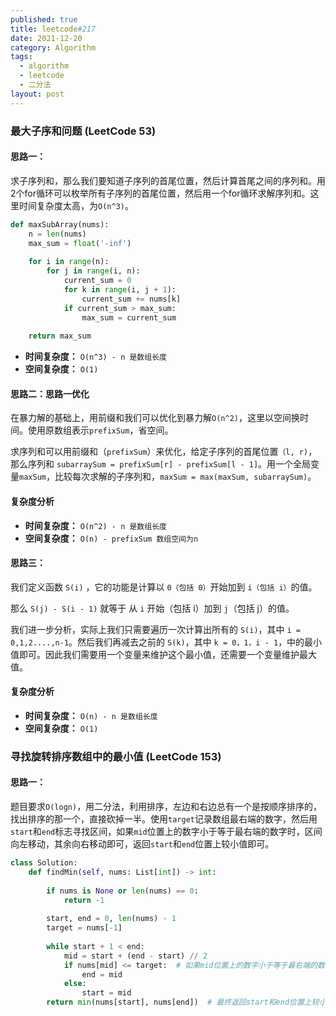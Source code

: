 ```yaml
---
published: true
title: leetcode#217
date: 2021-12-20
category: Algorithm
tags: 
  - algorithm
  - leetcode
  - 二分法
layout: post
---
```



### 最大子序和问题 (LeetCode 53)

#### 思路一：
求子序列和，那么我们要知道子序列的首尾位置，然后计算首尾之间的序列和。用2个for循环可以枚举所有子序列的首尾位置，然后用一个for循环求解序列和。这里时间复杂度太高，为`O(n^3)`。

```python
def maxSubArray(nums):
    n = len(nums)
    max_sum = float('-inf')
    
    for i in range(n):
        for j in range(i, n):
            current_sum = 0
            for k in range(i, j + 1):
                current_sum += nums[k]
            if current_sum > max_sum:
                max_sum = current_sum
                
    return max_sum
```

- **时间复杂度：** `O(n^3) - n 是数组长度`
- **空间复杂度：** `O(1)`

#### 思路二：思路一优化
在暴力解的基础上，用前缀和我们可以优化到暴力解`O(n^2)`，这里以空间换时间。使用原数组表示`prefixSum`，省空间。

求序列和可以用前缀和（`prefixSum`）来优化，给定子序列的首尾位置`（l, r)`，那么序列和 `subarraySum = prefixSum[r] - prefixSum[l - 1]`。用一个全局变量`maxSum`，比较每次求解的子序列和，`maxSum = max(maxSum, subarraySum)`。

#### 复杂度分析
- **时间复杂度：** `O(n^2) - n 是数组长度`
- **空间复杂度：** `O(n) - prefixSum 数组空间为n`

#### 思路三：
我们定义函数 `S(i)` ，它的功能是计算以 `0（包括 0）`开始加到 `i（包括 i）`的值。

那么 `S(j) - S(i - 1)` 就等于 从 `i` 开始（包括 i）加到 `j`（包括 j）的值。

我们进一步分析，实际上我们只需要遍历一次计算出所有的 `S(i)`，其中 `i = 0,1,2....,n-1`。然后我们再减去之前的 `S(k)`，其中 `k = 0，1，i - 1`，中的最小值即可。因此我们需要用一个变量来维护这个最小值，还需要一个变量维护最大值。

#### 复杂度分析
- **时间复杂度：** `O(n) - n 是数组长度`
- **空间复杂度：** `O(1)`

### 寻找旋转排序数组中的最小值 (LeetCode 153)

#### 思路一：
题目要求`O(logn)`，用二分法，利用排序，左边和右边总有一个是按顺序排序的，找出排序的那一个，直接砍掉一半。使用`target`记录数组最右端的数字，然后用`start`和`end`标志寻找区间，如果`mid`位置上的数字小于等于最右端的数字时，区间向左移动，其余向右移动即可，返回`start`和`end`位置上较小值即可。

```python
class Solution:
    def findMin(self, nums: List[int]) -> int:
        
        if nums is None or len(nums) == 0:
            return -1
        
        start, end = 0, len(nums) - 1
        target = nums[-1]
        
        while start + 1 < end:
            mid = start + (end - start) // 2  
            if nums[mid] <= target:  # 如果mid位置上的数字小于等于最右端的数字时，区间向左移动
                end = mid
            else:
                start = mid
        return min(nums[start], nums[end])  # 最终返回start和end位置上较小的数字即可
```
